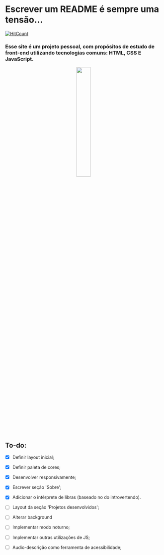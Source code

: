 # Escrever um README é sempre uma tensão...
[![HitCount](http://hits.dwyl.com/di3goCS/di3goCSgithubio.svg)](http://hits.dwyl.com/di3goCS/di3goCSgithubio)
### Esse site é um projeto pessoal, com propósitos de estudo de front-end utilizando tecnologias comuns: HTML, CSS E JavaScript.
<p align="center">
  <img
       src="https://wallacesilva.com/blog/wp-content/uploads/2015/08/147949-html5-css3-javascript.png"
       width="30%" />
</p>

## To-do:
- [x] Definir layout inicial;
- [x] Definir paleta de cores;
- [x] Desenvolver responsivamente;
- [x] Escrever seção 'Sobre';
- [x] Adicionar o intérprete de libras (baseado no do introvertendo).
- [ ] Layout da seção 'Projetos desenvolvidos';
- [ ] Alterar background
- [ ] Implementar modo noturno;
- [ ] Implementar outras utilizações de JS;
- [ ] Audio-descrição como ferramenta de acessibilidade;

